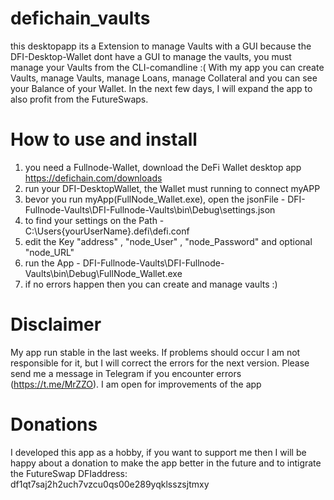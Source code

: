 # defichain_vaults
this desktopapp its a Extension to manage Vaults with a GUI because the DFI-Desktop-Wallet dont have a GUI to manage the vaults, you must manage your Vaults from the CLI-comandline :(
With my app you can create Vaults, manage Vaults, manage Loans, manage Collateral and you can see your Balance of your Wallet.
In the next few days, I will expand the app to also profit from the FutureSwaps.


# How to use and install
1. you need a Fullnode-Wallet, download the DeFi Wallet desktop app  https://defichain.com/downloads
2. run your DFI-DesktopWallet, the Wallet must running to connect myAPP
3. bevor you run myApp(FullNode_Wallet.exe), open the jsonFile - DFI-Fullnode-Vaults\DFI-Fullnode-Vaults\bin\Debug\settings.json
4. to find your settings on the Path - C:\Users\{yourUserName}\.defi\defi.conf
5. edit the Key "address" , "node_User" , "node_Password" and optional "node_URL"
6. run the App - DFI-Fullnode-Vaults\DFI-Fullnode-Vaults\bin\Debug\FullNode_Wallet.exe
7. if no errors happen then you can create and manage vaults :)


# Disclaimer
My app run stable in the last weeks.
If problems should occur I am not responsible for it, but I will correct the errors for the next version. Please send me a message in Telegram if you encounter errors (https://t.me/MrZZO). I am open for improvements of the app


# Donations
I developed this app as a hobby, if you want to support me then I will be happy about a donation to make the app better in the future and to intigrate the FutureSwap
DFIaddress: df1qt7saj2h2uch7vzcu0qs00e289yqklsszsjtmxy
